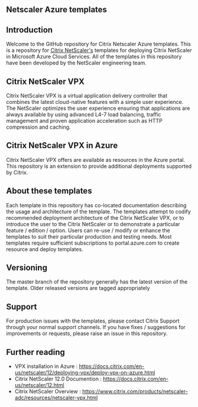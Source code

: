 Netscaler Azure templates
--------------------------------------

## Introduction
Welcome to the GitHub repository for Citrix Netscaler Azure templates. This is a repository for [Citrix NetScaler's](https://www.citrix.com/products/netscaler-adc/) templates for deploying Citrix NetScaler in Microsoft Azure Cloud Services. All of the templates in this repository have been developed by the NetScaler engineering team. 

## Citrix NetScaler VPX
Citrix NetScaler VPX is a virtual application delivery controller that combines the latest cloud-native features with a simple user experience. The NetScaler optimizes the user experience ensuring that applications are always available by using advanced L4-7 load balancing, traffic management and proven application acceleration such as HTTP compression and caching.

## Citrix NetScaler VPX in Azure
Citrix NetScaler VPX offers are available as resources in the Azure portal. This repository is an extension to provide additional deployments supported by Citrix.

## About these templates
Each template in this repository has co-located documentation describing the usage and architecture of the template. The templates attempt to codify recommended deployment architecture of the Citrix NetScaler VPX, or to introduce the user to the Citrix NetScaler or to demonstrate a particular feature / edition / option. Users can re-use / modify or enhance the templates to suit their particular production and testing needs. Most templates require sufficient subscriptions to portal.azure.com to create resource and deploy templates.

## Versioning
The master branch of the repository generally has the latest version of the template. Older released versions are tagged appropriately

## Support
For production issues with the templates, please contact Citrix Support through your normal support channels. If you have fixes / suggestions for improvements or requests, please raise an issue in this repository. 

## Further reading
- VPX installation in Azure : https://docs.citrix.com/en-us/netscaler/12/deploying-vpx/deploy-vpx-on-azure.html
- Citrix NetScaler 12.0 Documention : https://docs.citrix.com/en-us/netscaler/12.html 
- Citrix NetScaler Overview : https://www.citrix.com/products/netscaler-adc/resources/netscaler-vpx.html

